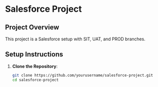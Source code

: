 # Salesforce Project

## Project Overview
This project is a Salesforce setup with SIT, UAT, and PROD branches.

## Setup Instructions
1. **Clone the Repository**:
   ```bash
   git clone https://github.com/yourusername/salesforce-project.git
   cd salesforce-project
